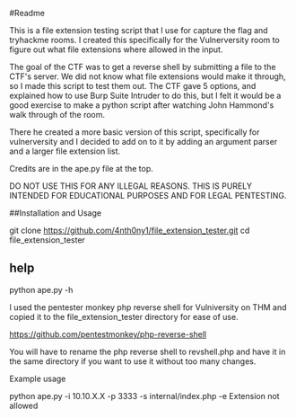#Readme

This is a file extension testing script that I use for capture the flag and tryhackme rooms. I created this specifically for the Vulnerversity room to figure out what file extensions where allowed in the input. 

The goal of the CTF was to get a reverse shell by submitting a file to the CTF's server. We did not know what file extensions would make it through, so I made this script to test them out. The CTF gave 5 options, and explained how to use Burp Suite Intruder to do this, but I felt it would be a good exercise to make a python script after watching John Hammond's walk through of the room. 

There he created a more basic version of this script, specifically for vulnerversity and I decided to add on to it by adding an argument parser and a larger file extension list. 

Credits are in the ape.py file at the top.  

DO NOT USE THIS FOR ANY ILLEGAL REASONS. THIS IS PURELY INTENDED FOR EDUCATIONAL PURPOSES AND FOR LEGAL PENTESTING. 

##Installation and Usage 

git clone https://github.com/4nth0ny1/file_extension_tester.git
cd file_extension_tester

## help
python ape.py -h 

I used the pentester monkey php reverse shell for Vulniversity on THM and copied it to the file_extension_tester directory for ease of use. 

https://github.com/pentestmonkey/php-reverse-shell

You will have to rename the php reverse shell to revshell.php and have it in the same directory if you want to use it without too many changes. 

Example usage 

python ape.py -i 10.10.X.X -p 3333 -s internal/index.php -e Extension not allowed


